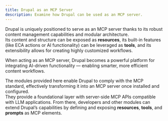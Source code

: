 ```yaml
---
title: Drupal as an MCP Server
description: Examine how Drupal can be used as an MCP server.
---
```


Drupal is uniquely positioned to serve as an MCP server thanks to its robust content management capabilities and modular architecture.  
Its content and structure can be exposed as **resources**, its built-in features (like ECA actions or AI functionality) can be leveraged as **tools**, and its extensibility allows for creating highly customized workflows.

When acting as an MCP server, Drupal becomes a powerful platform for integrating AI-driven functionality — enabling smarter, more efficient content workflows.

The modules provided here enable Drupal to comply with the MCP standard, effectively transforming it into an MCP server once installed and configured.  
They provide a foundational layer with server-side MCP APIs compatible with LLM applications. From there, developers and other modules can extend Drupal’s capabilities by defining and exposing **resources**, **tools**, and **prompts** as MCP elements.

